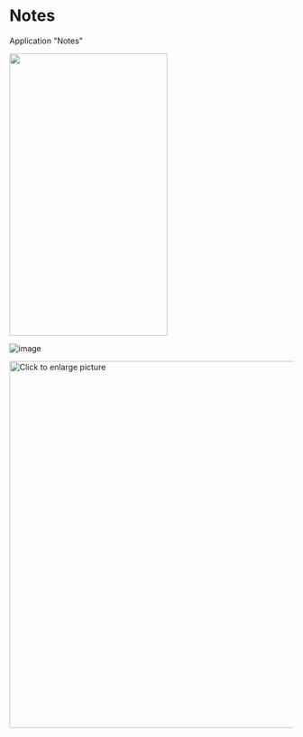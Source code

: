 # Notes
Application "Notes"

<img src="https://drive.google.com/uc?export=view&id=12DKiQZDEAbtoeCkSe3Cvq9RQmQwa-71w" width="280" height="500">

 ![image](https://drive.google.com/uc?export=view&id=1913oZeBZPBNiUuk8gu3ZSbLBA2l_VQtG)
 
 <a href="https://drive.google.com/uc?export=view&id=<FILEID>"><img src="https://drive.google.com/uc?export=view&id=<FILEID>" style="width: 650px; max-width: 100%; height: auto" title="Click to enlarge picture" />
